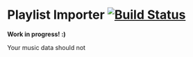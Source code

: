 # Playlist Importer [![Build Status](https://travis-ci.org/OzTK/playlist-importer.svg?branch=master)](https://travis-ci.org/OzTK/playlist-importer)

**Work in progress! :)**

Your music data should not
